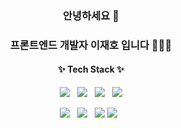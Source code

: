 <div align="center">
    <h3>안녕하세요 👋                                 </h3>
    <h3>프론트엔드 개발자 이재호 입니다 👨🏻‍💻</3>
    <h4>✨ Tech Stack ✨</h4>
<!--     <p>
        <img src="https://img.shields.io/badge/html5-E34F26?style=for-the-badge&logo=html5&logoColor=white"> &nbsp;
        <img src="https://img.shields.io/badge/css3-1572B6?style=for-the-badge&logo=css3&logoColor=white"> &nbsp;
        <img src="https://img.shields.io/badge/sass-CC6699?style=for-the-badge&logo=sass&logoColor=white"> &nbsp;
        <img src="https://img.shields.io/badge/tailwindcss-06B6D4?style=for-the-badge&logo=tailwindcss&logoColor=white">
    </p> -->
    <p>
        <img src="https://img.shields.io/badge/javascript-F7DF1E?style=for-the-badge&logo=javascript&logoColor=white"> &nbsp;
        <img src="https://img.shields.io/badge/typescript-3178C6?style=for-the-badge&logo=typescript&logoColor=white"> &nbsp;
        <img src="https://img.shields.io/badge/react-2599ED?style=for-the-badge&logo=react&logoColor=white"> &nbsp;
        <img src="https://img.shields.io/badge/next.js-000000?style=for-the-badge&logo=nextdotjs&logoColor=white">
    </p>
    <p>
        <img src="https://img.shields.io/badge/React Native-0088CC?style=for-the-badge&logo=reactquery&logoColor=white"> &nbsp;
        <img src="https://img.shields.io/badge/electron-47848F?style=for-the-badge&logo=electron&logoColor=white"> &nbsp;
        <img src="https://img.shields.io/badge/node.js-5FA04E?style=for-the-badge&logo=node.js&logoColor=white">
        <img src="https://img.shields.io/badge/jquery-0769AD?style=for-the-badge&logo=jquery&logoColor=white"> &nbsp;
    </p>
<!--     <p>
        <img src="https://img.shields.io/badge/tailwindcss-06B6D4?style=for-the-badge&logo=tailwindcss&logoColor=white"> &nbsp;
        <img src="https://img.shields.io/badge/sass-CC6699?style=for-the-badge&logo=sass&logoColor=white"> 
    </p> -->
<!--     <h4>✨ Library ✨</h4>
    <p>
        <img src="https://img.shields.io/badge/Tanstack Query-FF4154?style=for-the-badge&logo=reactquery&logoColor=white"> &nbsp;
        <img src="https://img.shields.io/badge/jest-C21325?style=for-the-badge&logo=jest&logoColor=white"> &nbsp;
        <img src="https://img.shields.io/badge/storybook-FF4785?style=for-the-badge&logo=storybook&logoColor=white">
    </p> -->
<!--     <h4>✨ Etc ✨</h3>
    <p>
        <a href="mailto:ljh2735294@naver.com" target="_blank"><img src="https://img.shields.io/badge/Mail-EA4335?style=for-the-badge&logo=gmail&logoColor=white"></a>&nbsp;
        <a href="https://smoggy-vault-0e9.notion.site/STUDY-1ed0a514abf4805cb8fbe45572d8f2e8?source=copy_link" target="_blank"><img src="https://img.shields.io/badge/notion-000000?style=for-the-badge&logo=notion&logoColor=white"></a>
    </p>
    <br/><br/> -->
<!--     <a href="https://solved.ac/dlwogh0104">
        <img src="https://mazassumnida.wtf/api/v2/generate_badge?boj=dlwogh0104" alt="Solved.ac 프로필" />
    </a> -->
</div>
